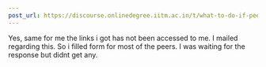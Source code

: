 ```yaml
---
post_url: https://discourse.onlinedegree.iitm.ac.in/t/what-to-do-if-peer-has-not-allowed-access-and-the-deadline-is-over-for-peer-review-in-project-2/172471/2
---
```

Yes, same for me the links i got has not been accessed to me. I mailed regarding this. So i filled form for most of the peers. I was waiting for the response but didnt get any.